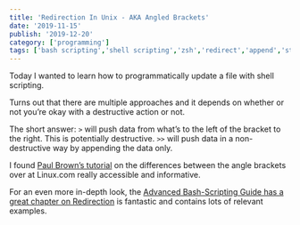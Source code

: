```yaml
---
title: 'Redirection In Unix - AKA Angled Brackets'
date: '2019-11-15'
publish: '2019-12-20'
category: ['programming']
tags: ['bash scripting','shell scripting','zsh','redirect','append','stdin','stdout']
---
```

Today I wanted to learn how to programmatically update a file with shell scripting.

Turns out that there are multiple approaches and it depends on whether or not you’re okay with a destructive action or not.

The short answer:
`>` will push data from what’s to the left of the bracket to the right. This is potentially destructive.
`>>` will push data in a non-destructive way by appending the data only.

I found [Paul Brown’s tutorial](https://www.linux.com/tutorials/understanding-angle-brackets-bash/) on the differences between the angle brackets over at Linux.com really accessible and informative.

For an even more in-depth look, the [Advanced Bash-Scripting Guide has a great chapter on Redirection](http://www.tldp.org/LDP/abs/html/io-redirection.html) is fantastic and contains lots of relevant examples.